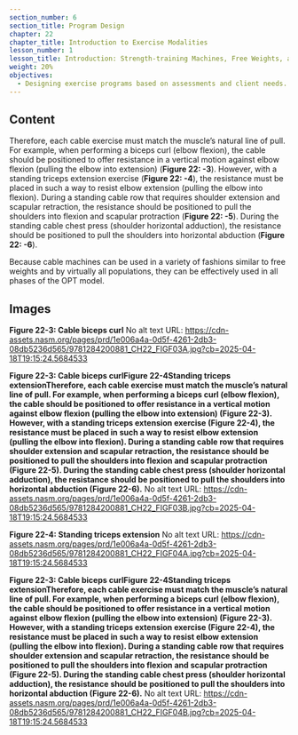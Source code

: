 ```yaml
---
section_number: 6
section_title: Program Design
chapter: 22
chapter_title: Introduction to Exercise Modalities
lesson_number: 1
lesson_title: Introduction: Strength-training Machines, Free Weights, and Cable Machines
weight: 20%
objectives:
  - Designing exercise programs based on assessments and client needs.
---
```


## Content
Therefore, each cable exercise must match the muscle’s natural line of pull. For example, when performing a biceps curl (elbow flexion), the cable should be positioned to offer resistance in a vertical motion against elbow flexion (pulling the elbow into extension) (**Figure 22: -3**). However, with a standing triceps extension exercise (**Figure 22: -4**), the resistance must be placed in such a way to resist elbow extension (pulling the elbow into flexion). During a standing cable row that requires shoulder extension and scapular retraction, the resistance should be positioned to pull the shoulders into flexion and scapular protraction (**Figure 22: -5**). During the standing cable chest press (shoulder horizontal adduction), the resistance should be positioned to pull the shoulders into horizontal abduction (**Figure 22: -6**).

Because cable machines can be used in a variety of fashions similar to free weights and by virtually all populations, they can be effectively used in all phases of the OPT model.

## Images

**Figure 22-3: Cable biceps curl**
No alt text
URL: https://cdn-assets.nasm.org/pages/prd/1e006a4a-0d5f-4261-2db3-08db5236d565/9781284200881_CH22_FIGF03A.jpg?cb=2025-04-18T19:15:24.5684533

**Figure 22-3: Cable biceps curlFigure 22-4Standing triceps extensionTherefore, each cable exercise must match the muscle’s natural line of pull. For example, when performing a biceps curl (elbow flexion), the cable should be positioned to offer resistance in a vertical motion against elbow flexion (pulling the elbow into extension) (Figure 22-3). However, with a standing triceps extension exercise (Figure 22-4), the resistance must be placed in such a way to resist elbow extension (pulling the elbow into flexion). During a standing cable row that requires shoulder extension and scapular retraction, the resistance should be positioned to pull the shoulders into flexion and scapular protraction (Figure 22-5). During the standing cable chest press (shoulder horizontal adduction), the resistance should be positioned to pull the shoulders into horizontal abduction (Figure 22-6).**
No alt text
URL: https://cdn-assets.nasm.org/pages/prd/1e006a4a-0d5f-4261-2db3-08db5236d565/9781284200881_CH22_FIGF03B.jpg?cb=2025-04-18T19:15:24.5684533

**Figure 22-4: Standing triceps extension**
No alt text
URL: https://cdn-assets.nasm.org/pages/prd/1e006a4a-0d5f-4261-2db3-08db5236d565/9781284200881_CH22_FIGF04A.jpg?cb=2025-04-18T19:15:24.5684533

**Figure 22-3: Cable biceps curlFigure 22-4Standing triceps extensionTherefore, each cable exercise must match the muscle’s natural line of pull. For example, when performing a biceps curl (elbow flexion), the cable should be positioned to offer resistance in a vertical motion against elbow flexion (pulling the elbow into extension) (Figure 22-3). However, with a standing triceps extension exercise (Figure 22-4), the resistance must be placed in such a way to resist elbow extension (pulling the elbow into flexion). During a standing cable row that requires shoulder extension and scapular retraction, the resistance should be positioned to pull the shoulders into flexion and scapular protraction (Figure 22-5). During the standing cable chest press (shoulder horizontal adduction), the resistance should be positioned to pull the shoulders into horizontal abduction (Figure 22-6).**
No alt text
URL: https://cdn-assets.nasm.org/pages/prd/1e006a4a-0d5f-4261-2db3-08db5236d565/9781284200881_CH22_FIGF04B.jpg?cb=2025-04-18T19:15:24.5684533